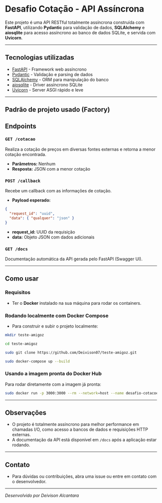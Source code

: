 # Desafio Cotação - API Assíncrona

Este projeto é uma API RESTful totalmente assíncrona construída com **FastAPI**, utilizando **Pydantic** para validação de dados, **SQLAlchemy** e **aiosqlite** para acesso assíncrono ao banco de dados SQLite, e servida com **Uvicorn**.

---

## Tecnologias utilizadas

- [FastAPI](https://fastapi.tiangolo.com/) - Framework web assíncrono  
- [Pydantic](https://pydantic.dev/) - Validação e parsing de dados  
- [SQLAlchemy](https://www.sqlalchemy.org/) - ORM para manipulação do banco  
- [aiosqlite](https://github.com/jreese/aiosqlite) - Driver assíncrono SQLite  
- [Uvicorn](https://www.uvicorn.org/) - Server ASGI rápido e leve  

---
## Padrão de projeto usado (Factory)


## Endpoints

### `GET /cotacao`

Realiza a cotação de preços em diversas fontes externas e retorna a menor cotação encontrada.

- **Parâmetros:** Nenhum  
- **Resposta:** JSON com a menor cotação  

### `POST /callback`

Recebe um callback com as informações de cotação.

- **Payload esperado:**

```json
{
  "request_id": "uuid",
  "data": { "qualquer": "json" }
}
```

- **request_id:** UUID da requisição  
- **data:** Objeto JSON com dados adicionais  

### `GET /docs`

Documentação automática da API gerada pelo FastAPI (Swagger UI).

---

## Como usar
### Requisitos
- Ter o **Docker** instalado na sua máquina para rodar os containers.
  
### Rodando localmente com Docker Compose

 - Para construir e subir o projeto localmente:

```bash
mkdir teste-amigoz
```
```bash
cd teste-amigoz
```
```bash
sudo git clone https://github.com/Deivison07/teste-amigoz.git
```
```bash
sudo docker-compose up --build
```

### Usando a imagem pronta do Docker Hub

Para rodar diretamente com a imagem já pronta:

```bash
sudo docker run -p 3000:3000 --rm --network=host --name desafio-cotacoes deivisonalc/teste-amigoz
```

---

## Observações

- O projeto é totalmente assíncrono para melhor performance em chamadas I/O, como acesso a bancos de dados e requisições HTTP externas.  
- A documentação da API está disponível em `/docs` após a aplicação estar rodando.  

---

## Contato

- Para dúvidas ou contribuições, abra uma issue ou entre em contato com o desenvolvedor.

---

*Desenvolvido por Deivison Alcantara*
